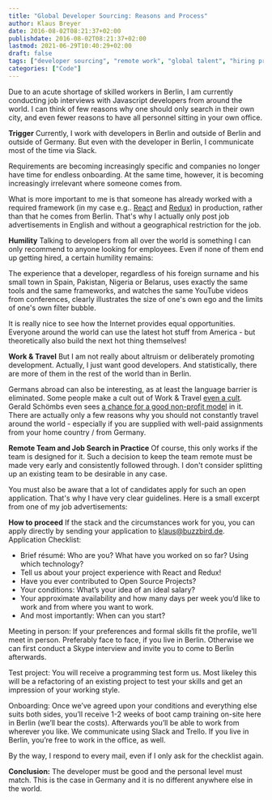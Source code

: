 ```yaml
---
title: "Global Developer Sourcing: Reasons and Process"
author: Klaus Breyer
date: 2016-08-02T08:21:37+02:00
publishdate: 2016-08-02T08:21:37+02:00
lastmod: 2021-06-29T10:40:29+02:00
draft: false
tags: ["developer sourcing", "remote work", "global talent", "hiring process"]
categories: ["Code"]
---
```


Due to an acute shortage of skilled workers in Berlin, I am currently conducting job interviews with Javascript developers from around the world. I can think of few reasons why one should only search in their own city, and even fewer reasons to have all personnel sitting in your own office.

**Trigger**
Currently, I work with developers in Berlin and outside of Berlin and outside of Germany. But even with the developer in Berlin, I communicate most of the time via Slack.

Requirements are becoming increasingly specific and companies no longer have time for endless onboarding. At the same time, however, it is becoming increasingly irrelevant where someone comes from.

What is more important to me is that someone has already worked with a required framework (in my case e.g.. [React](https://facebook.github.io/react/) and [Redux](https://github.com/reactjs/redux)) in production, rather than that he comes from Berlin. That's why I actually only post job advertisements in English and without a geographical restriction for the job.

**Humility**
Talking to developers from all over the world is something I can only recommend to anyone looking for employees. Even if none of them end up getting hired, a certain humility remains:

The experience that a developer, regardless of his foreign surname and his small town in Spain, Pakistan, Nigeria or Belarus, uses exactly the same tools and the same frameworks, and watches the same YouTube videos from conferences, clearly illustrates the size of one's own ego and the limits of one's own filter bubble.

It is really nice to see how the Internet provides equal opportunities. Everyone around the world can use the latest hot stuff from America - but theoretically also build the next hot thing themselves!

**Work & Travel**
But I am not really about altruism or deliberately promoting development. Actually, I just want good developers. And statistically, there are more of them in the rest of the world than in Berlin.

Germans abroad can also be interesting, as at least the language barrier is eliminated. Some people make a cult out of Work & Travel [even a cult](http://www.backpackinghacks.de/weltreise-kosten/). Gerald Schömbs even sees [a chance for a good non-profit model](https://www.coboat.org/) in it. There are actually only a few reasons why you should not constantly travel around the world - especially if you are supplied with well-paid assignments from your home country / from Germany.

**Remote Team and Job Search in Practice**
Of course, this only works if the team is designed for it. Such a decision to keep the team remote must be made very early and consistently followed through. I don't consider splitting up an existing team to be desirable in any case.

You must also be aware that a lot of candidates apply for such an open application. That's why I have very clear guidelines. Here is a small excerpt from one of my job advertisements:

**How to proceed**
If the stack and the circumstances work for you, you can apply directly by sending your application to klaus@buzzbird.de.
Application Checklist:

- Brief résumé: Who are you? What have you worked on so far? Using which technology?
- Tell us about your project experience with React and Redux!
- Have you ever contributed to Open Source Projects?
- Your conditions: What’s your idea of an ideal salary?
- Your approximate availability and how many days per week you’d like to work and from where you want to work.
- And most importantly: When can you start?

Meeting in person:
If your preferences and formal skills fit the profile, we’ll meet in person. Preferably face to face, if you live in Berlin. Otherwise we can first conduct a Skype interview and invite you to come to Berlin afterwards.

Test project:
You will receive a programming test form us. Most likeley this will be a refactoring of an existing project to test your skills and get an impression of your working style.

Onboarding:
Once we’ve agreed upon your conditions and everything else suits both sides, you’ll receive 1-2 weeks of boot camp training on-site here in Berlin (we’ll bear the costs). Afterwards you’ll be able to work from wherever you like. We communicate using Slack and Trello. If you live in Berlin, you’re free to work in the office, as well.

By the way, I respond to every mail, even if I only ask for the checklist again.

**Conclusion:**
The developer must be good and the personal level must match. This is the case in Germany and it is no different anywhere else in the world.
